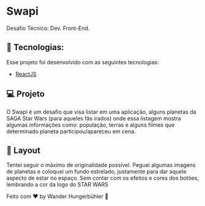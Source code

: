 # Swapi
Desafio Técnico: Dev. Front-End.

## :rocket: Tecnologias:
Esse projeto foi desenvolvido com as seguintes tecnologias:
- [ReactJS](https://reactjs.org)

## 💻 Projeto

O Swapi é um desafio que visa listar em uma aplicação, alguns planetas da SAGA Star Wars (para aqueles fãs irados)
onde essa listagem mostra algumas informações como: população, terras e alguns filmes que determinado planeta participou/apareceu em cena.

## 🔖 Layout
Tentei seguir o máximo de originalidade possível. Peguei algumas imagens de planetas e coloquei um fundo estrelado,
justamente para dar aquele aspecto de estar no espaço. Sem contar com os efeitos e cores dos botões, lembrando a cor da logo do STAR WARS

Feito com ♥ by Wander Hungerbühler :wave:
